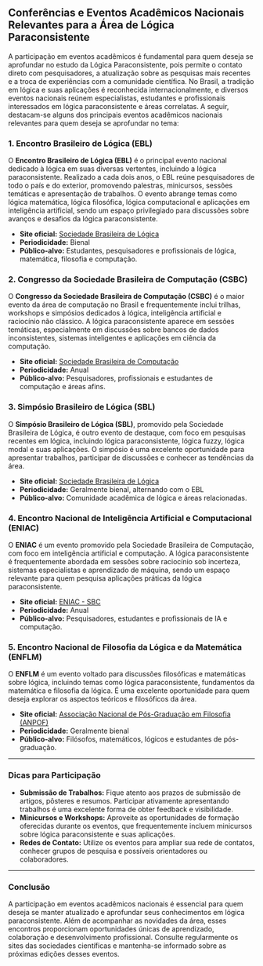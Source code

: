 
## Conferências e Eventos Acadêmicos Nacionais Relevantes para a Área de Lógica Paraconsistente

A participação em eventos acadêmicos é fundamental para quem deseja se aprofundar no estudo da Lógica Paraconsistente, pois permite o contato direto com pesquisadores, a atualização sobre as pesquisas mais recentes e a troca de experiências com a comunidade científica. No Brasil, a tradição em lógica e suas aplicações é reconhecida internacionalmente, e diversos eventos nacionais reúnem especialistas, estudantes e profissionais interessados em lógica paraconsistente e áreas correlatas. A seguir, destacam-se alguns dos principais eventos acadêmicos nacionais relevantes para quem deseja se aprofundar no tema:

### 1. Encontro Brasileiro de Lógica (EBL)

O **Encontro Brasileiro de Lógica (EBL)** é o principal evento nacional dedicado à lógica em suas diversas vertentes, incluindo a lógica paraconsistente. Realizado a cada dois anos, o EBL reúne pesquisadores de todo o país e do exterior, promovendo palestras, minicursos, sessões temáticas e apresentação de trabalhos. O evento abrange temas como lógica matemática, lógica filosófica, lógica computacional e aplicações em inteligência artificial, sendo um espaço privilegiado para discussões sobre avanços e desafios da lógica paraconsistente.

- **Site oficial:** [Sociedade Brasileira de Lógica](https://www.sbl.org.br/)
- **Periodicidade:** Bienal
- **Público-alvo:** Estudantes, pesquisadores e profissionais de lógica, matemática, filosofia e computação.

### 2. Congresso da Sociedade Brasileira de Computação (CSBC)

O **Congresso da Sociedade Brasileira de Computação (CSBC)** é o maior evento da área de computação no Brasil e frequentemente inclui trilhas, workshops e simpósios dedicados à lógica, inteligência artificial e raciocínio não clássico. A lógica paraconsistente aparece em sessões temáticas, especialmente em discussões sobre bancos de dados inconsistentes, sistemas inteligentes e aplicações em ciência da computação.

- **Site oficial:** [Sociedade Brasileira de Computação](https://www.sbc.org.br/)
- **Periodicidade:** Anual
- **Público-alvo:** Pesquisadores, profissionais e estudantes de computação e áreas afins.

### 3. Simpósio Brasileiro de Lógica (SBL)

O **Simpósio Brasileiro de Lógica (SBL)**, promovido pela Sociedade Brasileira de Lógica, é outro evento de destaque, com foco em pesquisas recentes em lógica, incluindo lógica paraconsistente, lógica fuzzy, lógica modal e suas aplicações. O simpósio é uma excelente oportunidade para apresentar trabalhos, participar de discussões e conhecer as tendências da área.

- **Site oficial:** [Sociedade Brasileira de Lógica](https://www.sbl.org.br/)
- **Periodicidade:** Geralmente bienal, alternando com o EBL
- **Público-alvo:** Comunidade acadêmica de lógica e áreas relacionadas.

### 4. Encontro Nacional de Inteligência Artificial e Computacional (ENIAC)

O **ENIAC** é um evento promovido pela Sociedade Brasileira de Computação, com foco em inteligência artificial e computação. A lógica paraconsistente é frequentemente abordada em sessões sobre raciocínio sob incerteza, sistemas especialistas e aprendizado de máquina, sendo um espaço relevante para quem pesquisa aplicações práticas da lógica paraconsistente.

- **Site oficial:** [ENIAC - SBC](https://csbc.sbc.org.br/)
- **Periodicidade:** Anual
- **Público-alvo:** Pesquisadores, estudantes e profissionais de IA e computação.

### 5. Encontro Nacional de Filosofia da Lógica e da Matemática (ENFLM)

O **ENFLM** é um evento voltado para discussões filosóficas e matemáticas sobre lógica, incluindo temas como lógica paraconsistente, fundamentos da matemática e filosofia da lógica. É uma excelente oportunidade para quem deseja explorar os aspectos teóricos e filosóficos da área.

- **Site oficial:** [Associação Nacional de Pós-Graduação em Filosofia (ANPOF)](https://www.anpof.org.br/)
- **Periodicidade:** Geralmente bienal
- **Público-alvo:** Filósofos, matemáticos, lógicos e estudantes de pós-graduação.

---

### Dicas para Participação

- **Submissão de Trabalhos:** Fique atento aos prazos de submissão de artigos, pôsteres e resumos. Participar ativamente apresentando trabalhos é uma excelente forma de obter feedback e visibilidade.
- **Minicursos e Workshops:** Aproveite as oportunidades de formação oferecidas durante os eventos, que frequentemente incluem minicursos sobre lógica paraconsistente e suas aplicações.
- **Redes de Contato:** Utilize os eventos para ampliar sua rede de contatos, conhecer grupos de pesquisa e possíveis orientadores ou colaboradores.

---

### Conclusão

A participação em eventos acadêmicos nacionais é essencial para quem deseja se manter atualizado e aprofundar seus conhecimentos em lógica paraconsistente. Além de acompanhar as novidades da área, esses encontros proporcionam oportunidades únicas de aprendizado, colaboração e desenvolvimento profissional. Consulte regularmente os sites das sociedades científicas e mantenha-se informado sobre as próximas edições desses eventos.

```
